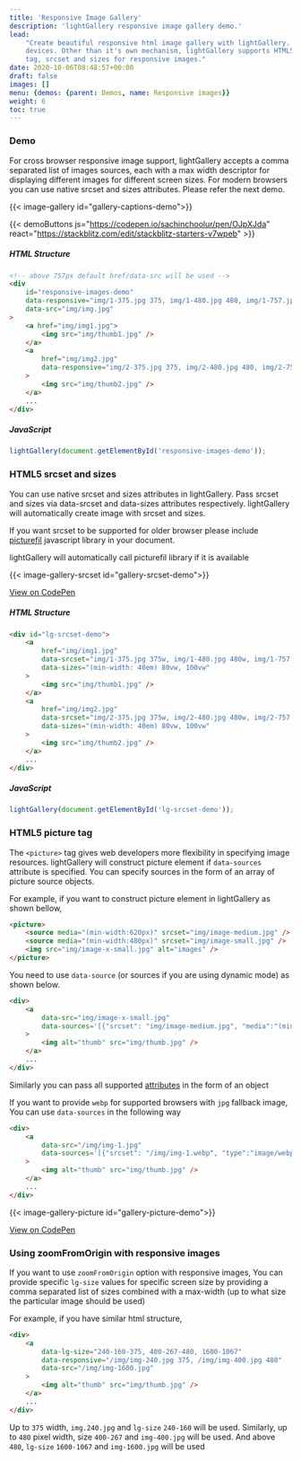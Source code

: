 ```yaml
---
title: 'Responsive Image Gallery'
description: 'lightGallery responsive image gallery demo.'
lead:
    "Create beautiful responsive html image gallery with lightGallery. You can provide different images for different screen sizes, resolution or
    devices. Other than it's own mechanism, lightGallery supports HTML5 picture
    tag, srcset and sizes for responsive images."
date: 2020-10-06T08:48:57+00:00
draft: false
images: []
menu: {demos: {parent: Demos, name: Responsive images}}
weight: 6
toc: true
---
```


### Demo

For cross browser responsive image support, lightGallery accepts a comma
separated list of images sources, each with a max width descriptor for
displaying different images for different screen sizes. For modern browsers you
can use native srcset and sizes attributes. Please refer the next demo.

{{< image-gallery id="gallery-captions-demo">}}

{{< demoButtons js="https://codepen.io/sachinchoolur/pen/OJpXJda" react="https://stackblitz.com/edit/stackblitz-starters-v7wpeb" >}}

##### HTML Structure

```html
<!-- above 757px default href/data-src will be used -->
<div
    id="responsive-images-demo"
    data-responsive="img/1-375.jpg 375, img/1-480.jpg 480, img/1-757.jpg 757"
    data-src="img/img.jpg"
>
    <a href="img/img1.jpg">
        <img src="img/thumb1.jpg" />
    </a>
    <a
        href="img/img2.jpg"
        data-responsive="img/2-375.jpg 375, img/2-480.jpg 480, img/2-757.jpg 757"
    >
        <img src="img/thumb2.jpg" />
    </a>
    ...
</div>
```

##### JavaScript

```js
lightGallery(document.getElementById('responsive-images-demo'));
```

### HTML5 srcset and sizes

You can use native srcset and sizes attributes in lightGallery. Pass srcset and
sizes via data-srcset and data-sizes attributes respectively. lightGallery will
automatically create image with srcset and sizes.

<div class="alert alert-info" role="alert">If you want srcset to be supported for older browser please include <a href="http://caniuse.com/#feat=video" target="_blank">picturefil</a> javascript library in your document.
</div>

lightGallery will automatically call picturefil library if it is available

{{< image-gallery-srcset id="gallery-srcset-demo">}}

<div class="codepen-demo">
    <a target="_blank" href="https://codepen.io/sachinchoolur/pen/BaWzyaE">View on CodePen</a>
</div>

##### HTML Structure

```html
<div id="lg-srcset-demo">
    <a
        href="img/img1.jpg"
        data-srcset="img/1-375.jpg 375w, img/1-480.jpg 480w, img/1-757.jpg 757w"
        data-sizes="(min-width: 40em) 80vw, 100vw"
    >
        <img src="img/thumb1.jpg" />
    </a>
    <a
        href="img/img2.jpg"
        data-srcset="img/2-375.jpg 375w, img/2-480.jpg 480w, img/2-757.jpg 757w"
        data-sizes="(min-width: 40em) 80vw, 100vw"
    >
        <img src="img/thumb2.jpg" />
    </a>
    ...
</div>
```

##### JavaScript

```js
lightGallery(document.getElementById('lg-srcset-demo'));
```

### HTML5 picture tag

The `<picture>` tag gives web developers more flexibility in specifying image
resources. lightGallery will construct picture element if `data-sources`
attribute is specified. You can specify sources in the form of an array of
picture source objects.

For example, if you want to construct picture element in lightGallery as shown
bellow,

```html
<picture>
    <source media="(min-width:620px)" srcset="img/image-medium.jpg" />
    <source media="(min-width:480px)" srcset="img/image-small.jpg" />
    <img src="img/image-x-small.jpg" alt="images" />
</picture>
```

You need to use `data-source` (or sources if you are using dynamic mode) as
shown below.

```html
<div>
    <a
        data-src="img/image-x-small.jpg"
        data-sources='[{"srcset": "img/image-medium.jpg", "media":"(min-width:620px)"}, {"srcset": "img/image-small.jpg", "media":"(min-width:480px)"}]'
    >
        <img alt="thumb" src="img/thumb.jpg" />
    </a>
    ...
</div>
```

Similarly you can pass all supported
<a href="https://developer.mozilla.org/en-US/docs/Web/HTML/Element/source#attributes" target="_blank">attributes</a>
in the form of an object

If you want to provide `webp` for supported browsers with `jpg` fallback image,
You can use `data-sources` in the following way

```html
<div>
    <a
        data-src="/img/img-1.jpg"
        data-sources='[{"srcset": "/img/img-1.webp", "type":"image/webp"}]'
    >
        <img alt="thumb" src="img/thumb.jpg" />
    </a>
    ...
</div>
```

{{< image-gallery-picture id="gallery-picture-demo">}}

<div class="codepen-demo">
    <a target="_blank" href="https://codepen.io/sachinchoolur/pen/wvJWBOM">View on CodePen</a>
</div>

### Using zoomFromOrigin with responsive images

If you want to use `zoomFromOrigin` option with responsive images, You can
provide specific `lg-size` values for specific screen size by providing a comma
separated list of sizes combined with a max-width (up to what size the
particular image should be used)

For example, if you have similar html structure,

```html
<div>
    <a
        data-lg-size="240-160-375, 400-267-480, 1600-1067"
        data-responsive="/img/img-240.jpg 375, /img/img-400.jpg 480"
        data-src="/img/img-1600.jpg"
    >
        <img alt="thumb" src="img/thumb.jpg" />
    </a>
    ...
</div>
```

Up to `375` width, `img.240.jpg` and `lg-size` `240-160` will be used.
Similarly, up to `480` pixel width, size `400-267` and `img-400.jpg` will be
used. And above `480`, `lg-size` `1600-1067` and `img-1600.jpg` will be used
